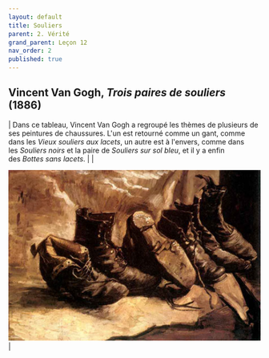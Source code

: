 ```yaml
---
layout: default
title: Souliers
parent: 2. Vérité
grand_parent: Leçon 12
nav_order: 2
published: true
---
```

## Vincent Van Gogh, *Trois paires de souliers* (1886)  

| Dans ce tableau, Vincent Van Gogh a regroupé les thèmes de plusieurs de ses peintures de chaussures. L'un est retourné comme un gant, comme dans les _Vieux souliers aux lacets_, un autre est à l'envers, comme dans les _Souliers noirs_ et la paire de _Souliers sur sol bleu_, et il y a enfin des *Bottes sans lacets*. |
| <center><a href="../../assets/img/art/vangogh-souliers.jpeg" target="_blank"><img src="../../assets/img/art/vangogh-souliers.jpeg" style="zoom:120%;" /></a></center>   |